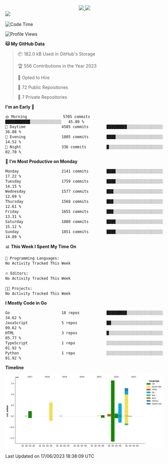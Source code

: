 <div align="center">
  <a href="https://github.com/arielsrv">
    <img height="180em" src="https://github-readme-stats.vercel.app/api?username=arielsrv&show_icons=true&theme=radical&include_all_commits=true&count_private=true"/>
    <img height="180em" src="https://github-readme-stats.vercel.app/api/top-langs/?username=arielsrv&layout=compact&langs_count=10&theme=radical"/>
 </a>
</div>

<div>
  <a href="https://www.linkedin.com/in/arielpineiro/" target="_blank">
    <img src="https://img.shields.io/badge/-LinkedIn-%230077B5?style=for-the-badge&logo=linkedin&logoColor=white" target="_blank">
  </a>
</div>

<!--START_SECTION:waka-->
![Code Time](http://img.shields.io/badge/Code%20Time-0%20secs-blue)

![Profile Views](http://img.shields.io/badge/Profile%20Views-0-blue)

**🐱 My GitHub Data** 

> 📦 182.0 kB Used in GitHub's Storage 
 > 
> 🏆 556 Contributions in the Year 2023
 > 
> 💼 Opted to Hire
 > 
> 📜 72 Public Repositories 
 > 
> 🔑 7 Private Repositories 
 > 
**I'm an Early 🐤** 

```text
🌞 Morning                5705 commits        ███████████░░░░░░░░░░░░░░   45.89 % 
🌆 Daytime                4585 commits        █████████░░░░░░░░░░░░░░░░   36.88 % 
🌃 Evening                1805 commits        ████░░░░░░░░░░░░░░░░░░░░░   14.52 % 
🌙 Night                  336 commits         █░░░░░░░░░░░░░░░░░░░░░░░░   02.70 % 
```
📅 **I'm Most Productive on Monday** 

```text
Monday                   2141 commits        ████░░░░░░░░░░░░░░░░░░░░░   17.22 % 
Tuesday                  1759 commits        ████░░░░░░░░░░░░░░░░░░░░░   14.15 % 
Wednesday                1577 commits        ███░░░░░░░░░░░░░░░░░░░░░░   12.69 % 
Thursday                 1568 commits        ███░░░░░░░░░░░░░░░░░░░░░░   12.61 % 
Friday                   1655 commits        ███░░░░░░░░░░░░░░░░░░░░░░   13.31 % 
Saturday                 1880 commits        ████░░░░░░░░░░░░░░░░░░░░░   15.12 % 
Sunday                   1851 commits        ████░░░░░░░░░░░░░░░░░░░░░   14.89 % 
```


📊 **This Week I Spent My Time On** 

```text
💬 Programming Languages: 
No Activity Tracked This Week

🔥 Editors: 
No Activity Tracked This Week

🐱‍💻 Projects: 
No Activity Tracked This Week
```

**I Mostly Code in Go** 

```text
Go                       18 repos            █████████░░░░░░░░░░░░░░░░   34.62 % 
JavaScript               5 repos             ██░░░░░░░░░░░░░░░░░░░░░░░   09.62 % 
HTML                     3 repos             █░░░░░░░░░░░░░░░░░░░░░░░░   05.77 % 
TypeScript               1 repo              ░░░░░░░░░░░░░░░░░░░░░░░░░   01.92 % 
Python                   1 repo              ░░░░░░░░░░░░░░░░░░░░░░░░░   01.92 % 
```



**Timeline**

![Lines of Code chart](https://raw.githubusercontent.com/arielsrv/arielsrv/main/assets/bar_graph.png)


 Last Updated on 17/06/2023 18:38:09 UTC
<!--END_SECTION:waka-->
